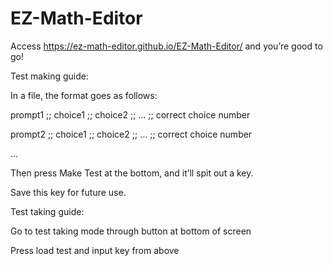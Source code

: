 # EZ-Math-Editor

Access https://ez-math-editor.github.io/EZ-Math-Editor/ and you’re good to go!

Test making guide:

In a file, the format goes as follows:

prompt1 ;; choice1 ;; choice2 ;; … ;; correct choice number

prompt2 ;; choice1 ;; choice2 ;; … ;; correct choice number

…

Then press Make Test at the bottom, and it’ll spit out a key.

Save this key for future use.


Test taking guide:

Go to test taking mode through button at bottom of screen

Press load test and input key from above




